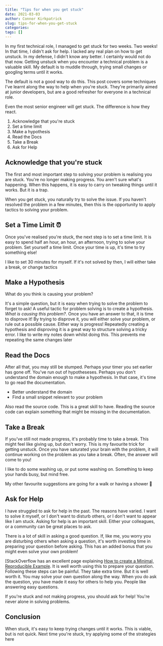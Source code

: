 ```yaml
---
title: "Tips for when you get stuck"
date: 2021-03-03
author: Connor Kirkpatrick
slug: tips-for-when-you-get-stuck
categories:
tags: []
---
```


In my first technical role, I managed to get stuck for two weeks. Two weeks!
In that time, I didn't ask for help. I lacked any real plan on how to get unstuck.
In my defense, I didn't know any better. I certainly would not do that now.
Getting unstuck when you encounter a technical problem is a valuable skill. My default is to muddle through, trying small changes or googling terms until it works.

The default is not a good way to do this. This post covers some techniques I've learnt along the way to help when you're stuck. They're primarily aimed at junior developers, but are a good refresher for everyone in a technical role.

Even the most senior engineer will get stuck. The difference is how they react.

1. Acknowledge that you're stuck
2. Set a time limit
3. Make a hypothesis
4. Read the Docs
5. Take a Break
6. Ask for Help

## Acknowledge that you're stuck

The first and most important step to solving your problem is realising you are stuck.
You're no longer making progress. You aren't sure what's happening.
When this happens, it is easy to carry on tweaking things until it works. But it is a trap.

When you get stuck, you naturally try to solve the issue. If you haven't resolved the problem in a few minutes, then this is the opportunity to apply tactics to solving your problem.

## Set a Time Limit ⏰

Once you've realised you're stuck, the next step is to set a time limit. It is easy to spend half an hour, an hour, an afternoon, trying to solve your problem. Set yourself a time limit. Once your time is up, it's time to try something else!

I like to set 30 minutes for myself. If it's not solved by then, I will either take a break, or change tactics

## Make a Hypothesis

What do you think is causing your problem?

It's a simple question, but it is easy when trying to solve the problem to forget to ask!
A useful tactic for problem solving is to create a hypothesis.
_What is causing this problem?_. Once you have an answer to that, it is time to disprove it!
By trying to disprove it, you will either solve your problem, or rule out a possible cause. Either way is progress!
Repeatedly creating a hypothesis and disproving it is a great way to structure solving a tricky error.
I like to write my notes down whilst doing this. This prevents me repeating the same changes later

## Read the Docs

After all that, you may still be stumped. Perhaps your timer you set earlier has gone off. You've run out of hypotheseses. Perhaps you don't understand the domain enough to make a hypothesis. In that case, it's time to go read the documentation.

- Better understand the domain
- Find a small snippet relevant to your problem

Also read the source code. This is a great skill to have. Reading the source code can explain something that might be missing in the documentation.

## Take a Break

If you've still not made progress, it's probably time to take a break.
This might feel like giving up, but don't worry. This is my favourite trick for getting unstuck.
Once you have saturated your brain with the problem, it will continue working on the problem as you take a break. Often, the answer will come to you!

I like to do some washing up, or put some washing on. Something to keep your hands busy, but mind free.

My other favourite suggestions are going for a walk or having a shower 🛀

## Ask for Help

I have struggled to ask for help in the past. The reasons have varied. I want to solve it myself, or I don't want to disturb others, or I don't want to appear like I am stuck. Asking for help is an important skill. Either your colleagues, or a community can be great places to ask.

There is a lot of skill in asking a good question. If, like me, you worry you are disturbing others when asking a question, it's worth investing time in preparing your question before asking. This has an added bonus that you might even solve your own problem!

[StackOverflow has an excellent page explaining [How to create a Minimal, Reproducible Example](https://stackoverflow.com/help/minimal-reproducible-example). It is well worth using this to prepare your question.
Following these steps can be painful. They take extra time. But it is well worth it. You may solve your own question along the way. When you do ask the question, you have made it easy for others to help you. People like answering easy questions.

If you're stuck and not making progress, you should ask for help! You're never alone in solving problems.

## Conclusion

When stuck, it's easy to keep trying changes until it works. This is viable, but is not quick. Next time you're stuck, try applying some of the strategies here
